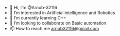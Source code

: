 - 👋 Hi, I’m @Arnob-32116
- 👀 I’m interested in Artificial intelligence and Robotics
- 🌱 I’m currently learning C++
- 💞️ I’m looking to collaborate on Basic automation
- 📫 How to reach me arnob32116@gmail.com

<!---
Arnob-32116/Arnob-32116 is a ✨ special ✨ repository because its `README.md` (this file) appears on your GitHub profile.
You can click the Preview link to take a look at your changes.
--->
